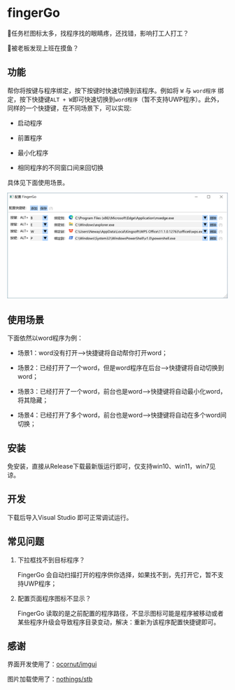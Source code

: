 # fingerGo

📃任务栏图标太多，找程序找的眼睛疼，还找错，影响打工人打工？

🤵被老板发现上班在摸鱼？

## 功能

帮你将按键与程序绑定，按下按键时快速切换到该程序。例如将 `W` 与 `word程序` 绑定，按下快捷键`ALT + W`即可快速切换到`word程序`（暂不支持UWP程序）。此外，同样的一个快捷键，在不同场景下，可以实现:

- 启动程序

- 前置程序

- 最小化程序

- 相同程序的不同窗口间来回切换

具体见下面使用场景。

![](src/resourse/screenshots.png)

## 使用场景

下面依然以word程序为例：

- 场景1：word没有打开——>快捷键将自动帮你打开word；

- 场景2：已经打开了一个word，但是word程序在后台——>快捷键将自动切换到word；

- 场景3：已经打开了一个word，前台也是word——>快捷键将自动最小化word，将其隐藏；

- 场景4：已经打开了多个word，前台也是word——>快捷键将自动在多个word间切换；

## 安装

免安装，直接从Release下载最新版运行即可，仅支持win10、win11，win7见谅。

## 开发

下载后导入Visual Studio 即可正常调试运行。

## 常见问题

1. 下拉框找不到目标程序？

   FingerGo 会自动扫描打开的程序供你选择，如果找不到，先打开它，暂不支持UWP程序；

2. 配置页面程序图标不显示？
   
   FingerGo 读取的是之前配置的程序路径，不显示图标可能是程序被移动或者某些程序升级会导致程序目录变动，解决：重新为该程序配置快捷键即可。

## 感谢

界面开发使用了：[ocornut/imgui](https://github.com/ocornut/imgui)

图片加载使用了：[nothings/stb](https://github.com/nothings/stb)
